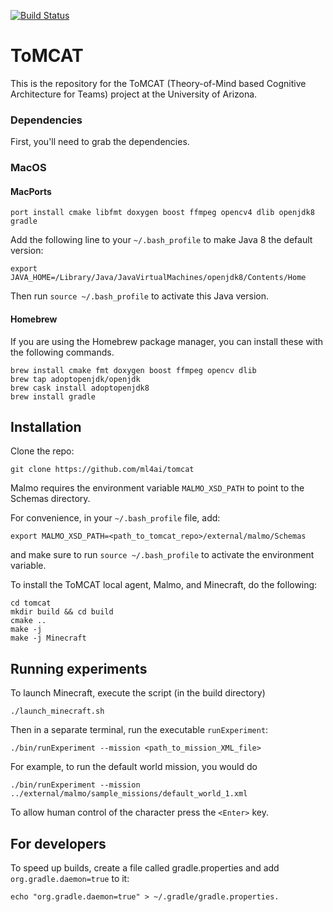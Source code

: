 [![Build Status](https://travis-ci.com/ml4ai/tomcat.svg?token=sUdVniYKnyysze9kdsDd&branch=master)](https://travis-ci.com/ml4ai/tomcat)

# ToMCAT

This is the repository for the ToMCAT (Theory-of-Mind based Cognitive
Architecture for Teams) project at the University of Arizona.

### Dependencies

First, you'll need to grab the dependencies.

### MacOS

#### MacPorts

```
port install cmake libfmt doxygen boost ffmpeg opencv4 dlib openjdk8 gradle
```

Add the following line to your `~/.bash_profile` to make Java 8 the default
version:

```
export JAVA_HOME=/Library/Java/JavaVirtualMachines/openjdk8/Contents/Home
```

Then run `source ~/.bash_profile` to activate this Java version.


#### Homebrew

If you are using the Homebrew package manager, you can install these with the
following commands.

```
brew install cmake fmt doxygen boost ffmpeg opencv dlib
brew tap adoptopenjdk/openjdk
brew cask install adoptopenjdk8
brew install gradle
```

Installation
------------

Clone the repo:

```
git clone https://github.com/ml4ai/tomcat
```


Malmo requires the environment variable `MALMO_XSD_PATH` to point to the Schemas directory.

For convenience, in your `~/.bash_profile` file, add:

```
export MALMO_XSD_PATH=<path_to_tomcat_repo>/external/malmo/Schemas
```

and make sure to run `source ~/.bash_profile` to activate the environment
variable.


To install the ToMCAT local agent, Malmo, and Minecraft, do the following:

```
cd tomcat
mkdir build && cd build 
cmake .. 
make -j
make -j Minecraft
```

Running experiments
-------------------

To launch Minecraft, execute the script (in the build directory)

```
./launch_minecraft.sh
```

Then in a separate terminal, run the executable `runExperiment`:

```
./bin/runExperiment --mission <path_to_mission_XML_file>
```

For example, to run the default world mission, you would do

```
./bin/runExperiment --mission ../external/malmo/sample_missions/default_world_1.xml
```

To allow human control of the character press the `<Enter>` key.

## For developers

To speed up builds, create a file called gradle.properties and add `org.gradle.daemon=true` to it:

```
echo "org.gradle.daemon=true" > ~/.gradle/gradle.properties.
```
